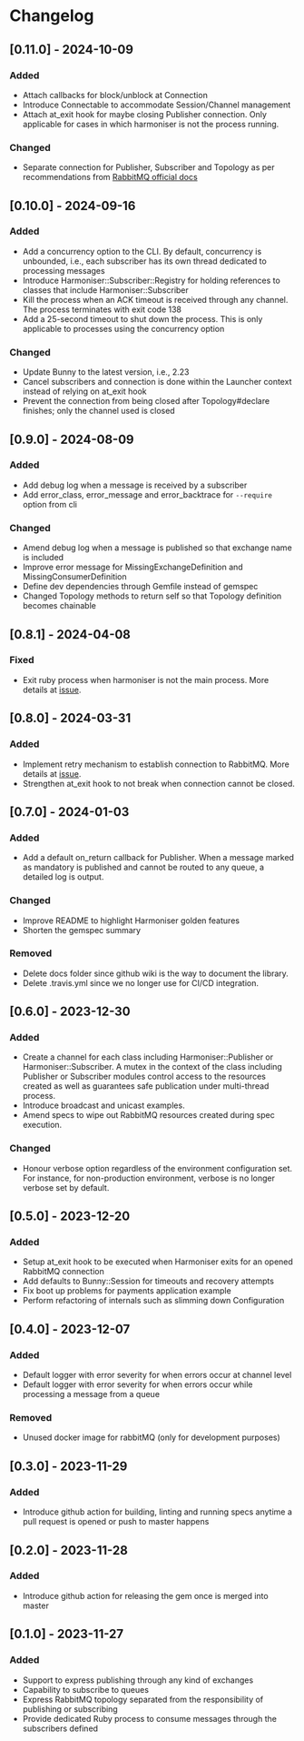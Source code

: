 # Changelog

## [0.11.0] - 2024-10-09

### Added
- Attach callbacks for block/unblock at Connection
- Introduce Connectable to accommodate Session/Channel management
- Attach at_exit hook for maybe closing Publisher connection. Only applicable for cases in which harmoniser is not the process running.

### Changed
- Separate connection for Publisher, Subscriber and Topology as per recommendations from [RabbitMQ official docs](https://www.rabbitmq.com/docs/alarms#effects-on-clusters)

## [0.10.0] - 2024-09-16

### Added
- Add a concurrency option to the CLI. By default, concurrency is unbounded, i.e., each subscriber
  has its own thread dedicated to processing messages
- Introduce Harmoniser::Subscriber::Registry for holding references to classes that include
  Harmoniser::Subscriber
- Kill the process when an ACK timeout is received through any channel. The process terminates with
  exit code 138
- Add a 25-second timeout to shut down the process. This is only applicable to processes using the
  concurrency option

### Changed
- Update Bunny to the latest version, i.e., 2.23
- Cancel subscribers and connection is done within the Launcher context instead of relying on
  at_exit hook
- Prevent the connection from being closed after Topology#declare finishes; only the channel used
  is closed

## [0.9.0] - 2024-08-09

### Added
- Add debug log when a message is received by a subscriber
- Add error_class, error_message and error_backtrace for `--require` option from cli

### Changed
- Amend debug log when a message is published so that exchange name is included
- Improve error message for MissingExchangeDefinition and
  MissingConsumerDefinition
- Define dev dependencies through Gemfile instead of gemspec
- Changed Topology methods to return self so that Topology definition becomes chainable

## [0.8.1] - 2024-04-08

### Fixed
- Exit ruby process when harmoniser is not the main process. More details at [issue](https://github.com/jollopre/harmoniser/issues/41).

## [0.8.0] - 2024-03-31

### Added
- Implement retry mechanism to establish connection to RabbitMQ. More details at [issue](https://github.com/jollopre/harmoniser/issues/39).
- Strengthen at_exit hook to not break when connection cannot be closed.

## [0.7.0] - 2024-01-03

### Added
- Add a default on_return callback for Publisher. When a message marked as mandatory is published and cannot be routed to any queue, a detailed log is output.

### Changed
- Improve README to highlight Harmoniser golden features
- Shorten the gemspec summary

### Removed
- Delete docs folder since github wiki is the way to document the library.
- Delete .travis.yml since we no longer use for CI/CD integration.

## [0.6.0] - 2023-12-30

### Added
- Create a channel for each class including Harmoniser::Publisher or Harmoniser::Subscriber. A mutex in the context of the class including Publisher or Subscriber modules control access to the resources created as well as guarantees safe publication under multi-thread process.
- Introduce broadcast and unicast examples.
- Amend specs to wipe out RabbitMQ resources created during spec execution.

### Changed
- Honour verbose option regardless of the environment configuration set. For instance, for non-production environment, verbose is no longer verbose set by default.

## [0.5.0] - 2023-12-20

### Added
- Setup at_exit hook to be executed when Harmoniser exits for an opened RabbitMQ connection
- Add defaults to Bunny::Session for timeouts and recovery attempts
- Fix boot up problems for payments application example
- Perform refactoring of internals such as slimming down Configuration

## [0.4.0] - 2023-12-07

### Added
- Default logger with error severity for when errors occur at channel level
- Default logger with error severity for when errors occur while processing a message from a queue

### Removed
- Unused docker image for rabbitMQ (only for development purposes)

## [0.3.0] - 2023-11-29

### Added

- Introduce github action for building, linting and running specs anytime a pull request is opened or push to master happens

## [0.2.0] - 2023-11-28

### Added

- Introduce github action for releasing the gem once is merged into master

## [0.1.0] - 2023-11-27

### Added

- Support to express publishing through any kind of exchanges
- Capability to subscribe to queues
- Express RabbitMQ topology separated from the responsibility of publishing or subscribing
- Provide dedicated Ruby process to consume messages through the subscribers defined
